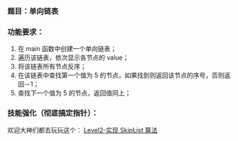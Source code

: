 ### 题目：单向链表

### 功能要求：

1. 在 main 函数中创建一个单向链表；
1. 遍历该链表，依次显示各节点的 value；
1. 将该链表所有节点反序；
1. 在该链表中查找第一个值为 5 的节点，如果找到则返回该节点的序号，否则返回－1；
1. 查找下一个值为 5 的节点，返回值同上；

### 技能强化（彻底搞定指针）：

欢迎大神们都去玩玩这个：
[Level2-实现 SkipList 算法](../../level2/SkipList/Readme.md)
